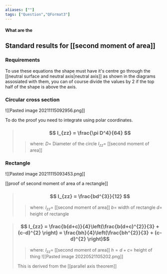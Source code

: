 ```yaml
---
aliases: [""]
tags: ["Question","QFormat3"]
---
```


#### What are the
## Standard results for [[second moment of area]]
### Requirements
To use these equations the shape must have it's centre go through the [[neutral surface and neutral axis|neutral axis]] as shown in the diagrams assosiated with them, you can of course divide the values by 2 if the top half of the shape is above the axis.

### Circular cross section
![[Pasted image 20211115092956.png]]

To do the proof you need to integrate using polar coordinates.

> ### $$ I_{zz} = \frac{\pi D^4}{64} $$ 
>> where:
>> $D=$ Diameter of the circle 
>> $I_{zz}=$ [[second moment of area]]

### Rectangle
![[Pasted image 20211115093453.png]]

[[proof of second moment of area of a rectangle]]

> ### $$ I_{zz} = \frac{bd^{3}}{12} $$ 
>> where:
>> $I_{zz}=$ [[second moment of area]] 
>> $b=$ width of rectangle
>> $d=$ height of rectangle

> ### $$ I_{zz} = \frac{b(d+c)}{4}\left(\frac{b(d+c)^{2}}{3} + (c-d)^{2} \right) = \frac{bh}{4}\left(\frac{bh^{2}}{3} + (c-d)^{2} \right)$$ 
>> where:
>> $I_{zz}=$ [[second moment of area]] 
>> $h=d+c=$ height of thing
>> ![[Pasted image 20220521105202.png]]
>
>This is derived from the [[parallel axis theorem]]